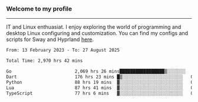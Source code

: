 ### Welcome to my profile

---

IT and Linux enthuasiat. I enjoy exploring the world of programming and desktop Linux configuring and customization. You can find my configs and scripts for Sway and Hyprland [here](https://github.com/uroborosq/mess-of-linux-configurations).

<!-- <div display="block">
 	<img align="left" width="48%" alt="isocalendar" src=".github/metrics/isocalendar_metrics.svg" />
	<img align="center" width="48%" alt="contributions" src=".github/metrics/contributions_metrics.svg" />
	<img align="center" alt="languages" src=".github/metrics/languages_metrics.svg" />
</div> -->

<!-- ![](https://komarev.com/ghpvc/?username=uroborosq&color=success&style=flat-square) -->
<!-- [](https://img.shields.io/github/last-commit/uroborosq/uroborosq?label=Profile%20updated&style=flat-square) -->

<!--START_SECTION:waka-->

```txt
From: 13 February 2023 - To: 27 August 2025

Total Time: 2,970 hrs 42 mins

Go                        2,069 hrs 26 mins█████████████████▒░░░░░░░   69.07 %
Dart                      176 hrs 23 mins █▒░░░░░░░░░░░░░░░░░░░░░░░   05.89 %
Python                    88 hrs 19 mins  ▓░░░░░░░░░░░░░░░░░░░░░░░░   02.95 %
Lua                       87 hrs 41 mins  ▓░░░░░░░░░░░░░░░░░░░░░░░░   02.93 %
TypeScript                77 hrs 6 mins   ▓░░░░░░░░░░░░░░░░░░░░░░░░   02.57 %
```

<!--END_SECTION:waka-->
